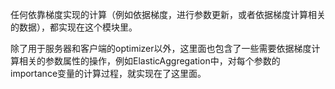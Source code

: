 任何依靠梯度实现的计算（例如依据梯度，进行参数更新，或者依据梯度计算相关的数据），都实现在这个模块里。

除了用于服务器和客户端的optimizer以外，这里面也包含了一些需要依据梯度计算相关的参数属性的操作，例如ElasticAggregation中，对每个参数的importance变量的计算过程，就实现在了这里面。